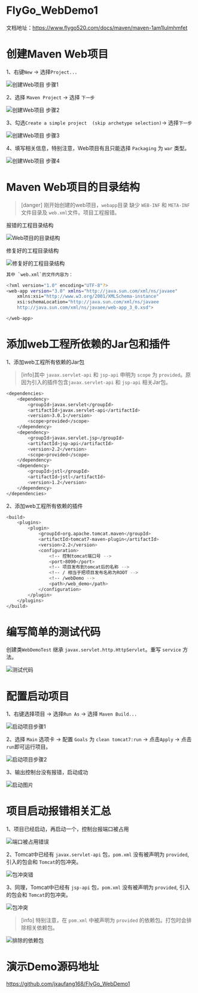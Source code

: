 # FlyGo_WebDemo1
文档地址：https://www.flygo520.com/docs/maven/maven-1am1lulmhmfet

# 创建Maven Web项目

1、右键`New` -> 选择`Project...`

![创建Web项目 步骤1](https://www.flygo520.com/uploads/maven/images/m_29b83fe3f04034389ddc6b78293e9d58_r.png#size=360x0)

2、选择 `Maven Project` -> 选择 `下一步`

![创建Web项目 步骤2](https://www.flygo520.com/uploads/maven/images/m_f05cb2cf736c817a83b0a05f4f888bd2_r.png#size=360x0)

3、勾选`Create a simple project  (skip archetype selection)`-> 选择`下一步`

![创建Web项目 步骤3](https://www.flygo520.com/uploads/maven/images/m_88023f621995d513fd20c9440faf3ab5_r.png#size=360x0)

4、填写相关信息，特别注意，Web项目有且只能选择 `Packaging` 为 `war` 类型。

![创建Web项目 步骤4](https://www.flygo520.com/uploads/maven/images/m_ee36ac89b265812362913841d9b171a4_r.png#size=360x0)

# Maven Web项目的目录结构

>[danger] 刚开始创建的web项目，`webapp`目录 缺少 `WEB-INF` 和 `META-INF`文件目录及 `web.xml`文件。项目工程报错。

报错的工程目录结构

![Web项目的目录结构](https://www.flygo520.com/uploads/maven/images/m_08869399e19114453664264b2b61ded3_r.png#size=360x0)

修复好的工程目录结构

![修复好的工程目录结构](https://www.flygo520.com/uploads/maven/images/m_3d991e766c660e11b34d2a0e1d171a70_r.png#size=360x0)

```bash
其中 `web.xml`的文件内容为：

<?xml version="1.0" encoding="UTF-8"?>
<web-app version="3.0" xmlns="http://java.sun.com/xml/ns/javaee"
	xmlns:xsi="http://www.w3.org/2001/XMLSchema-instance"
	xsi:schemaLocation="http://java.sun.com/xml/ns/javaee                       
	http://java.sun.com/xml/ns/javaee/web-app_3_0.xsd">

</web-app>
```
# 添加web工程所依赖的Jar包和插件

1、添加web工程所有依赖的Jar包
>[info]其中 `javax.servlet-api` 和 `jsp-api` 申明为 `scope` 为 `provided`。原因为引入的插件包含`javax.servlet-api` 和 `jsp-api` 相关Jar包。

```bash
<dependencies>
	<dependency>
		<groupId>javax.servlet</groupId>
		<artifactId>javax.servlet-api</artifactId>
		<version>3.0.1</version>
		<scope>provided</scope>
	</dependency>
	<dependency>
		<groupId>javax.servlet.jsp</groupId>
		<artifactId>jsp-api</artifactId>
		<version>2.2</version>
		<scope>provided</scope>
	</dependency>
	<dependency>
		<groupId>jstl</groupId>
		<artifactId>jstl</artifactId>
		<version>1.2</version>
	</dependency>
</dependencies>
```

2、添加web工程所有依赖的插件

```bash
<build>
	<plugins>
		<plugin>
			<groupId>org.apache.tomcat.maven</groupId>
			<artifactId>tomcat7-maven-plugin</artifactId>
			<version>2.2</version>
			<configuration>
				<!-- 控制tomcat端口号 -->
				<port>8090</port>
				<!-- 项目发布到tomcat后的名称 -->
				<!-- / 相当于把项目发布名称为ROOT -->
				<!-- /webDemo -->
				<path>/web_demo</path>
			</configuration>
		</plugin>
	</plugins>
</build>
```
# 编写简单的测试代码

创建类`WebDemoTest` 继承 `javax.servlet.http.HttpServlet`。重写 `service` 方法。

![测试代码](https://www.flygo520.com/uploads/maven/images/m_6831881df224c1d547f753225f82754d_r.png#size=360x0)

# 配置启动项目

1、右键选择项目 -> 选择`Run As` -> 选择 `Maven Build...`

![启动项目步骤1](https://www.flygo520.com/uploads/maven/images/m_83f4c725ca0ea751ca152dcc3106259a_r.png#size=360x0)

2、选择 `Main` 选项卡 -> 配置 `Goals` 为 `clean tomcat7:run` -> 点击`Apply` -> 点击`run`即可运行项目。

![启动项目步骤2](https://www.flygo520.com/uploads/maven/images/m_df6fb2a8b1a33649cdb12e74e3c022f4_r.png#size=360x0)

3、输出控制台没有报错，启动成功

![启动图片](https://www.flygo520.com/uploads/maven/images/m_66b71d15f69d413088e38ff7e80a35a2_r.png#size=360x0)

# 项目启动报错相关汇总

1、项目已经启动，再启动一个，控制台报端口被占用

![端口被占用错误](https://www.flygo520.com/uploads/maven/images/m_80d3e141a037dd1fc2b60bc686d3808f_r.png#size=360x0)

2、Tomcat中已经有 `javax.servlet-api` 包，`pom.xml` 没有被声明为 `provided`, 引入的包会和 `Tomcat`的包冲突。

![包冲突错](https://www.flygo520.com/uploads/maven/images/m_a8b1c80624589535132dee20c516106a_r.png#size=360x0)

3、同理，Tomcat中已经有 `jsp-api` 包，`pom.xml` 没有被声明为 `provided`, 引入的包会和 `Tomcat`的包冲突。

![包冲突](https://www.flygo520.com/uploads/maven/images/m_b15695fc9e5614d4cd0e3676c6617601_r.png#size=360x0)

>[info] 特别注意，在 `pom.xml` 中被声明为 `provided` 的依赖包。打包时会排除相关依赖包。

![排除的依赖包](https://www.flygo520.com/uploads/maven/images/m_86a02c1340a5d955eeb354a31e482a54_r.png#size=360x0)

# 演示Demo源码地址
https://github.com/jxaufang168/FlyGo_WebDemo1
